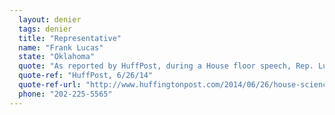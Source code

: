 ```yaml
---
  layout: denier
  tags: denier
  title: "Representative"
  name: "Frank Lucas"
  state: "Oklahoma"
  quote: "As reported by HuffPost, during a House floor speech, Rep. Lucas said, “Most telling of the EPA’s irrational regulatory approach is how the EPA has concluded that the breath that we exhale, the gas that livestock expels, are dangerous pollutants and should be regulated by the Clean Air Act.”"
  quote-ref: "HuffPost, 6/26/14"
  quote-ref-url: "http://www.huffingtonpost.com/2014/06/26/house-science-committee-c_n_5533992.html"
  phone: "202-225-5565"
---
```

